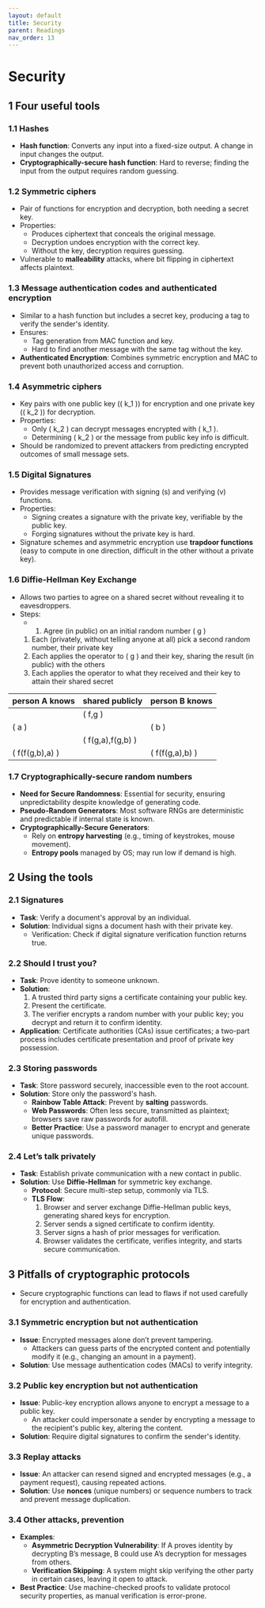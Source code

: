 ```yaml
---
layout: default
title: Security
parent: Readings
nav_order: 13
---
```

# Security
## 1 Four useful tools

### 1.1 Hashes
- **Hash function**: Converts any input into a fixed-size output. A change in input changes the output.
- **Cryptographically-secure hash function**: Hard to reverse; finding the input from the output requires random guessing.
### 1.2 Symmetric ciphers
- Pair of functions for encryption and decryption, both needing a secret key.
- Properties:
	- Produces ciphertext that conceals the original message.
	- Decryption undoes encryption with the correct key.
	- Without the key, decryption requires guessing.
- Vulnerable to **malleability** attacks, where bit flipping in ciphertext affects plaintext.
### 1.3 Message authentication codes and authenticated encryption
- Similar to a hash function but includes a secret key, producing a tag to verify the sender's identity.
- Ensures:
	- Tag generation from MAC function and key.
	- Hard to find another message with the same tag without the key.
- **Authenticated Encryption**: Combines symmetric encryption and MAC to prevent both unauthorized access and corruption.
### 1.4 Asymmetric ciphers
- Key pairs with one public key (\( k_1 \)) for encryption and one private key (\( k_2 \)) for decryption.
- Properties:
	- Only \( k_2 \) can decrypt messages encrypted with \( k_1 \).
	- Determining \( k_2 \) or the message from public key info is difficult.
- Should be randomized to prevent attackers from predicting encrypted outcomes of small message sets.
### 1.5 Digital Signatures
- Provides message verification with signing (s) and verifying (v) functions.
- Properties:
	- Signing creates a signature with the private key, verifiable by the public key.
	- Forging signatures without the private key is hard.
- Signature schemes and asymmetric encryption use **trapdoor functions** (easy to compute in one direction, difficult in the other without a private key).
### 1.6 Diffie-Hellman Key Exchange
- Allows two parties to agree on a shared secret without revealing it to eavesdroppers.
- Steps:
    - 1. Agree (in public) on an initial random number \( g \)
	1. Each (privately, without telling anyone at all) pick a second random number, their private key
	2. Each applies the operator to \( g \) and their key, sharing the result (in public) with the others
	3. Each applies the operator to what they received and their key to attain their shared secret

| person A knows | shared publicly | person B knows |
| -------------- | --------------- | -------------- |
|                | \( f,g \)           |                |
| \( a \)            |                 | \( b \)            |
|                | \( f(g,a),f(g,b) \) |                |
| \( f(f(g,b),a) \)  |                 | \( f(f(g,a),b) \)  |
### 1.7 Cryptographically-secure random numbers
- **Need for Secure Randomness**: Essential for security, ensuring unpredictability despite knowledge of generating code.
- **Pseudo-Random Generators**: Most software RNGs are deterministic and predictable if internal state is known.
- **Cryptographically-Secure Generators**:
	- Rely on **entropy harvesting** (e.g., timing of keystrokes, mouse movement).
	- **Entropy pools** managed by OS; may run low if demand is high.
## 2 Using the tools

### 2.1 Signatures
- **Task**: Verify a document's approval by an individual.
- **Solution**: Individual signs a document hash with their private key.
    - Verification: Check if digital signature verification function returns true.
### 2.2 Should I trust you?
- **Task**: Prove identity to someone unknown.
- **Solution**:
    1. A trusted third party signs a certificate containing your public key.
    2. Present the certificate.
    3. The verifier encrypts a random number with your public key; you decrypt and return it to confirm identity.
- **Application**: Certificate authorities (CAs) issue certificates; a two-part process includes certificate presentation and proof of private key possession.
### 2.3 Storing passwords
- **Task**: Store password securely, inaccessible even to the root account.
- **Solution**: Store only the password's hash.
    - **Rainbow Table Attack**: Prevent by **salting** passwords.
    - **Web Passwords**: Often less secure, transmitted as plaintext; browsers save raw passwords for autofill.
    - **Better Practice**: Use a password manager to encrypt and generate unique passwords.
### 2.4 Let’s talk privately
- **Task**: Establish private communication with a new contact in public.
- **Solution**: Use **Diffie-Hellman** for symmetric key exchange.
    - **Protocol**: Secure multi-step setup, commonly via TLS.
    - **TLS Flow**:
        1. Browser and server exchange Diffie-Hellman public keys, generating shared keys for encryption.
        2. Server sends a signed certificate to confirm identity.
        3. Server signs a hash of prior messages for verification.
        4. Browser validates the certificate, verifies integrity, and starts secure communication.
## 3 Pitfalls of cryptographic protocols
- Secure cryptographic functions can lead to flaws if not used carefully for encryption and authentication.
### 3.1 Symmetric encryption but not authentication
- **Issue**: Encrypted messages alone don’t prevent tampering.
    - Attackers can guess parts of the encrypted content and potentially modify it (e.g., changing an amount in a payment).
- **Solution**: Use message authentication codes (MACs) to verify integrity.
### 3.2 Public key encryption but not authentication
- **Issue**: Public-key encryption allows anyone to encrypt a message to a public key.
    - An attacker could impersonate a sender by encrypting a message to the recipient's public key, altering the content.
- **Solution**: Require digital signatures to confirm the sender's identity.
### 3.3 Replay attacks
- **Issue**: An attacker can resend signed and encrypted messages (e.g., a payment request), causing repeated actions.
- **Solution**: Use **nonces** (unique numbers) or sequence numbers to track and prevent message duplication.
### 3.4 Other attacks, prevention
- **Examples**:
    - **Asymmetric Decryption Vulnerability**: If A proves identity by decrypting B’s message, B could use A’s decryption for messages from others.
    - **Verification Skipping**: A system might skip verifying the other party in certain cases, leaving it open to attack.
- **Best Practice**: Use machine-checked proofs to validate protocol security properties, as manual verification is error-prone.